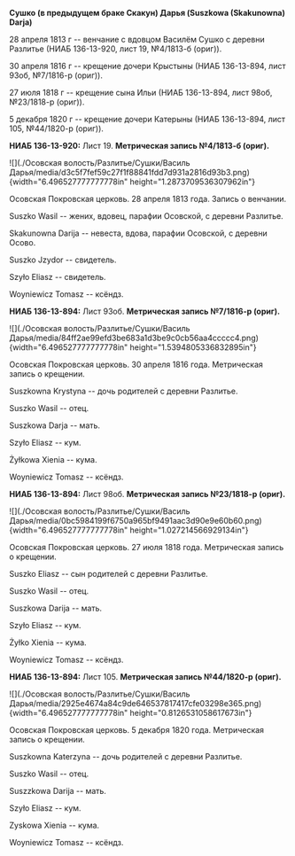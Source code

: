 **Сушко (в предыдущем браке Скакун) Дарья (Suszkowa (Skakunowna)
Darja)**

28 апреля 1813 г -- венчание с вдовцом Василём Сушко с деревни Разлитье
(НИАБ 136-13-920, лист 19, №4/1813-б (ориг)).

30 апреля 1816 г -- крещение дочери Крыстыны (НИАБ 136-13-894, лист
93об, №7/1816-р (ориг)).

27 июля 1818 г -- крещение сына Ильи (НИАБ 136-13-894, лист 98об,
№23/1818-р (ориг)).

5 декабря 1820 г -- крещение дочери Катерыны (НИАБ 136-13-894, лист 105,
№44/1820-р (ориг)).

**НИАБ 136-13-920:** Лист 19. **Метрическая запись №4/1813-б (ориг).**

![](./Осовская волость/Разлитье/Сушки/Василь Дарья/media/d3c5f7fef59c27f1f88841fdd7d931a2816d93b3.png){width="6.496527777777778in"
height="1.2873709536307962in"}

Осовская Покровская церковь. 28 апреля 1813 года. Запись о венчании.

Suszko Wasil -- жених, вдовец, парафии Осовской, с деревни Разлитье.

Skakunowna Darija -- невеста, вдова, парафии Осовской, с деревни Осово.

Suszko Jzydor -- свидетель.

Szyło Eliasz -- свидетель.

Woyniewicz Tomasz -- ксёндз.

**НИАБ 136-13-894:** Лист 93об. **Метрическая запись №7/1816-р (ориг).**

![](./Осовская волость/Разлитье/Сушки/Василь Дарья/media/84ff2ae99efd3be683a1d3be9c0cb56aa4ccccc4.png){width="6.496527777777778in"
height="1.5394805336832895in"}

Осовская Покровская церковь. 30 апреля 1816 года. Метрическая запись о
крещении.

Suszkowna Krystyna -- дочь родителей с деревни Разлитье.

Suszko Wasil -- отец.

Suszkowa Darja -- мать.

Szyło Eliasz -- кум.

Żyłkowa Xienia -- кума.

Woyniewicz Tomasz -- ксёндз.

**НИАБ 136-13-894:** Лист 98об. **Метрическая запись №23/1818-р
(ориг).**

![](./Осовская волость/Разлитье/Сушки/Василь Дарья/media/0bc5984199f6750a965bf9491aac3d90e9e60b60.png){width="6.496527777777778in"
height="1.027214566929134in"}

Осовская Покровская церковь. 27 июля 1818 года. Метрическая запись о
крещении.

Suszko Eliasz -- сын родителей с деревни Разлитье.

Suszko Wasil -- отец.

Suszkowa Darija -- мать.

Szyło Eliasz -- кум.

Żyłko Xienia -- кума.

Woyniewicz Tomasz -- ксёндз.

**НИАБ 136-13-894:** Лист 105. **Метрическая запись №44/1820-р (ориг).**

![](./Осовская волость/Разлитье/Сушки/Василь Дарья/media/2925e4674a84c9de646537817417cfe03298e365.png){width="6.496527777777778in"
height="0.8126531058617673in"}

Осовская Покровская церковь. 5 декабря 1820 года. Метрическая запись о
крещении.

Suszkowna Katerzyna -- дочь родителей с деревни Разлитье.

Suszko Wasil -- отец.

Suszzkowa Darija -- мать.

Szyło Eliasz -- кум.

Zyskowa Xienia -- кума.

Woyniewicz Tomasz -- ксёндз.
